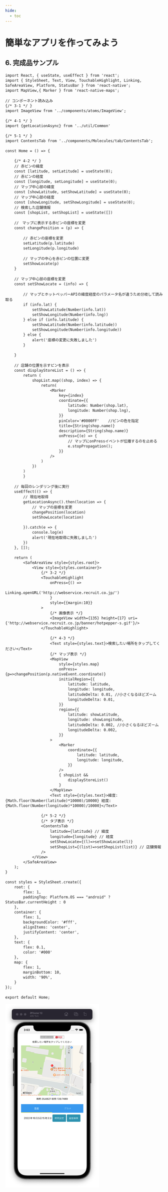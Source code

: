 ```yaml
---
hide:
  - toc
---
```

# <i class="fa fa-arrow-circle-right" aria-hidden="true"></i> 簡単なアプリを作ってみよう

## 6. 完成品サンプル

    import React, { useState, useEffect } from 'react';
    import { StyleSheet, Text, View, TouchableHighlight, Linking, SafeAreaView, Platform, StatusBar } from 'react-native';
    import MapView,{ Marker } from 'react-native-maps';

    // コンポーネント読み込み
    {/* 3-1 */ }
    import ImageView from '../components/atoms/ImageView';

    {/* 4-1 */ }
    import {getLocationAsync} from '../util/Common'

    {/* 5-1 */ }
    import ContentsTab from '../components/Molecules/tab/ContentsTab';

    const Home = () => {

        {/* 4-2 */ }
        // 赤ピンの緯度
        const [latitude, setLatitude] = useState(0);
        // 赤ピンの経度
        const [longitude, setLongitude] = useState(0);
        // マップ中心部の緯度
        const [showLatitude, setShowLatitude] = useState(0);
        // マップ中心部の経度
        const [showLongitude, setShowLongitude] = useState(0);
        // 検索した店舗情報
        const [shopList, setShopList] = useState([])

        //　マップに表示する赤ピンの座標を変更
        const changePosition = (p) => {

            // 赤ピンの座標を変更
            setLatitude(p.latitude)
            setLongitude(p.longitude)

            // マップの中心を赤ピンの位置に変更
            setShowLocate(p)
        }

        // マップ中心部の座標を変更
        const setShowLocate = (info) => {

            // マップとホットペッパーAPIの緯度経度のパラメータ名が違うため分岐して読み取る
            if (info.lat) {
                setShowLatitude(Number(info.lat))
                setShowLongitude(Number(info.lng))
            } else if (info.latitude) {
                setShowLatitude(Number(info.latitude))
                setShowLongitude(Number(info.longitude))
            } else {
                alert('座標の変更に失敗しました')
            }

        }

        // 店舗の位置を示すピンを表示
        const displayStoreList = () => {
            return (
                shopList.map((shop, index) => {
                    return(
                        <Marker
                            key={index}
                            coordinate={{
                                latitude: Number(shop.lat),
                                longitude: Number(shop.lng),
                            }}
                            pinColor='#0000FF'    //ピンの色を指定
                            title={String(shop.name)}
                            description={String(shop.name)}
                            onPress={(e) => {
                                // マップにonPressイベントが伝播するのを止める 
                                e.stopPropagation();
                            }}
                        />
                    )
                })
            )
            }

        // 毎回のレンダリング後に実行
        useEffect(() => {
            // 現在地取得
            getLocationAsync().then(location => {
                // マップの座標を変更
                changePosition(location)
                setShowLocate(location)

            }).catch(e => {
                console.log(e)
                alert('現在地取得に失敗しました')
            })
        }, []);

        return (
            <SafeAreaView style={styles.root}>
                <View style={styles.container}>
                    {/* 3-2 */}
                    <TouchableHighlight
                        onPress={() =>
                            Linking.openURL('http://webservice.recruit.co.jp/')
                        }
                        style={{margin:10}}
                    >
                        {/* 画像表示 */}
                        <ImageView width={135} height={17} uri={'http://webservice.recruit.co.jp/banner/hotpepper-s.gif'}/>
                    </TouchableHighlight>

                        {/* 4-3 */}
                        <Text style={styles.text}>検索したい場所をタップしてください</Text>
                        {/* マップ表示 */}
                        <MapView 
                            style={styles.map}
                            onPress={p=>changePosition(p.nativeEvent.coordinate)}
                            initialRegion={{
                                latitude: latitude,
                                longitude: longitude,
                                latitudeDelta: 0.01, //小さくなるほどズーム
                                longitudeDelta: 0.01,
                            }}
                            region={{
                                latitude: showLatitude,
                                longitude: showLongitude,
                                latitudeDelta: 0.002, //小さくなるほどズーム
                                longitudeDelta: 0.002,
                            }}
                        >
                            <Marker
                                coordinate={{
                                    latitude: latitude,
                                    longitude: longitude,
                                }}
                            />
                            { shopList && 
                                displayStoreList()
                            }  
                        </MapView>
                        <Text style={styles.text}>緯度:{Math.floor(Number(latitude)*10000)/10000} 経度:{Math.floor(Number(longitude)*10000)/10000}</Text>

                    {/* 5-2 */}
                    {/* タブ表示 */}
                    <ContentsTab 
                        latitude={latitude} // 緯度
                        longitude={longitude} // 経度
                        setShowLocate={(l)=>setShowLocate(l)}
                        setShopList={(list)=>setShopList(list)} // 店舗情報
                    />
                </View>
            </SafeAreaView>
        );
    }

    const styles = StyleSheet.create({
        root: {
            flex: 1,
            paddingTop: Platform.OS === "android" ? StatusBar.currentHeight : 0
        },
        container: {
            flex: 1,
            backgroundColor: '#fff',
            alignItems: 'center',
            justifyContent: 'center',
        },
        text: {
            flex: 0.1,
            color: '#000'
        },
        map: {
            flex: 1,
            marginBottom: 10,
            width: '90%',
        }
    });

    export default Home;


<img src="../../../images/アプリ開発/アプリ開発_1_08.png" width=300></img>

